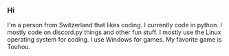 ### Hi
I'm a person from Switzerland that likes coding.
I currently code in python. 
I mostly code on discord.py things and other fun stuff.
I mostly use the Linux operating system for coding. I use Windows for games. My favorite game is Touhou.
